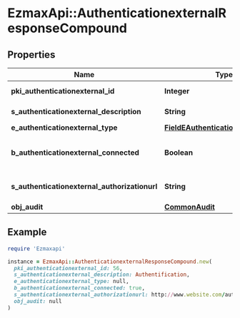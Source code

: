 # EzmaxApi::AuthenticationexternalResponseCompound

## Properties

| Name | Type | Description | Notes |
| ---- | ---- | ----------- | ----- |
| **pki_authenticationexternal_id** | **Integer** | The unique ID of the Authenticationexternal |  |
| **s_authenticationexternal_description** | **String** | The description of the Authenticationexternal |  |
| **e_authenticationexternal_type** | [**FieldEAuthenticationexternalType**](FieldEAuthenticationexternalType.md) |  |  |
| **b_authenticationexternal_connected** | **Boolean** | Whether the Authenticationexternal has been connected or not | [optional] |
| **s_authenticationexternal_authorizationurl** | **String** | The url to authorize the Authenticationexternal | [optional] |
| **obj_audit** | [**CommonAudit**](CommonAudit.md) |  |  |

## Example

```ruby
require 'Ezmaxapi'

instance = EzmaxApi::AuthenticationexternalResponseCompound.new(
  pki_authenticationexternal_id: 56,
  s_authenticationexternal_description: Authentification,
  e_authenticationexternal_type: null,
  b_authenticationexternal_connected: true,
  s_authenticationexternal_authorizationurl: http://www.website.com/authorize.php,
  obj_audit: null
)
```

